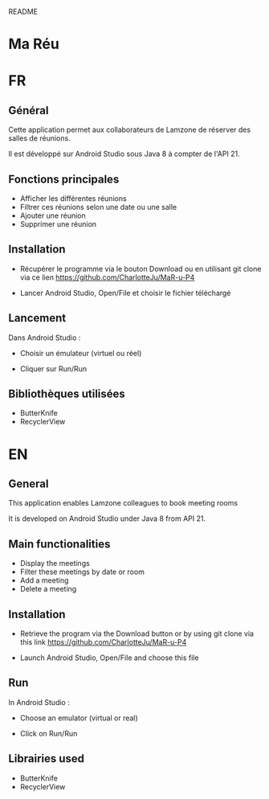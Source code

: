 README 

# Ma Réu

# FR

## Général

Cette application permet aux collaborateurs de Lamzone de réserver des salles de réunions. 

Il est développé sur Android Studio sous Java 8 à compter de l'API 21. 

## Fonctions principales

- Afficher les différentes réunions
- Filtrer ces réunions selon une date ou une salle
- Ajouter une réunion
- Supprimer une réunion

## Installation 

- Récupérer le programme via le bouton Download ou en utilisant git clone via ce lien 
https://github.com/CharlotteJu/MaR-u-P4

- Lancer Android Studio, Open/File et choisir le fichier téléchargé 

## Lancement 

Dans Android Studio : 

- Choisir un émulateur (virtuel ou réel)

- Cliquer sur Run/Run

## Bibliothèques utilisées 

- ButterKnife
- RecyclerView

##

# EN

## General 

This application enables Lamzone colleagues to book meeting rooms 

It is developed on Android Studio under Java 8 from API 21. 

## Main functionalities 

- Display the meetings
- Filter these meetings by date or room 
- Add a meeting
- Delete a meeting

## Installation 

- Retrieve the program via the Download button or by using git clone via this link 
https://github.com/CharlotteJu/MaR-u-P4

- Launch Android Studio, Open/File and choose this file

## Run 

In Android Studio : 

- Choose an emulator (virtual or real)

- Click on Run/Run

## Librairies used 

- ButterKnife
- RecyclerView 
